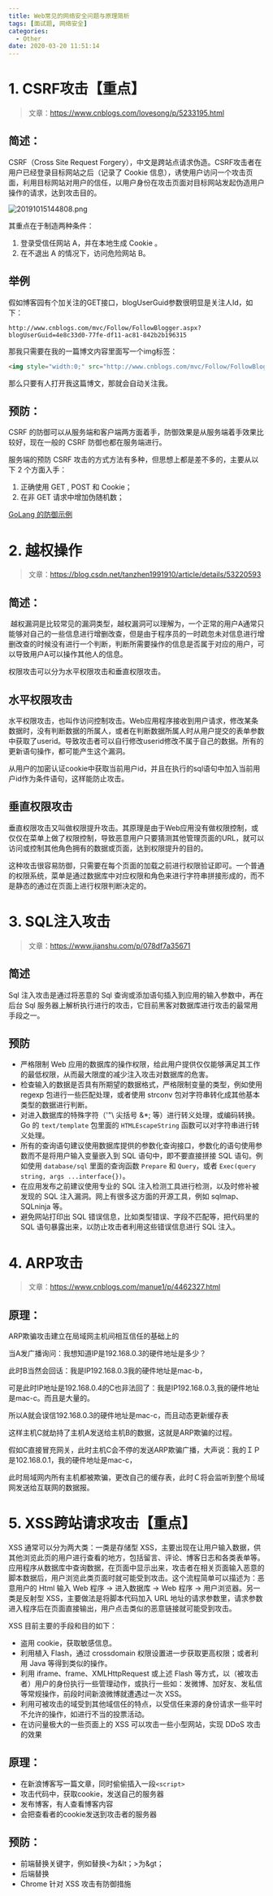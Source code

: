 ```yaml
---
title: Web常见的网络安全问题与原理简析
tags: [面试题, 网络安全]
categories:
  - Other
date: 2020-03-20 11:51:14
---
```

# 1. CSRF攻击【重点】

> 文章：https://www.cnblogs.com/lovesong/p/5233195.html

## 简述：

CSRF（Cross Site Request Forgery），中文是跨站点请求伪造。CSRF攻击者在用户已经登录目标网站之后（记录了 Cookie 信息），诱使用户访问一个攻击页面，利用目标网站对用户的信任，以用户身份在攻击页面对目标网站发起伪造用户操作的请求，达到攻击目的。

![20191015144808.png](http://img.cdn.esunr.xyz/markdown/20191015144808.png)

其重点在于制造两种条件：

1. 登录受信任网站 A，并在本地生成 Cookie 。
2. 在不退出 A 的情况下，访问危险网站 B。

## 举例

假如博客园有个加关注的GET接口，blogUserGuid参数很明显是关注人Id，如下：
```
http://www.cnblogs.com/mvc/Follow/FollowBlogger.aspx?blogUserGuid=4e8c33d0-77fe-df11-ac81-842b2b196315
```
那我只需要在我的一篇博文内容里面写一个img标签：
```html
<img style="width:0;" src="http://www.cnblogs.com/mvc/Follow/FollowBlogger.aspx?blogUserGuid=4e8c33d0-77fe-df11-ac81-842b2b196315"   />
```
那么只要有人打开我这篇博文，那就会自动关注我。

## 预防：

CSRF 的防御可以从服务端和客户端两方面着手，防御效果是从服务端着手效果比较好，现在一般的 CSRF 防御也都在服务端进行。

服务端的预防 CSRF 攻击的方式方法有多种，但思想上都是差不多的，主要从以下 2 个方面入手：

1. 正确使用 GET , POST 和 Cookie；
2. 在非 GET 请求中增加伪随机数；

[GoLang 的防御示例](https://learnku.com/docs/build-web-application-with-golang/091-prevention-of-csrf-attacks/3209)



# 2. 越权操作

> 文章：https://blog.csdn.net/tanzhen1991910/article/details/53220593

## 简述：
 越权漏洞是比较常见的漏洞类型，越权漏洞可以理解为，一个正常的用户A通常只能够对自己的一些信息进行增删改查，但是由于程序员的一时疏忽未对信息进行增删改查的时候没有进行一个判断，判断所需要操作的信息是否属于对应的用户，可以导致用户A可以操作其他人的信息。​

权限攻击可以分为水平权限攻击和垂直权限攻击。

## 水平权限攻击

水平权限攻击，也叫作访问控制攻击。Web应用程序接收到用户请求，修改某条数据时，没有判断数据的所属人，或者在判断数据所属人时从用户提交的表单参数中获取了userid。导致攻击者可以自行修改userid修改不属于自己的数据。所有的更新语句操作，都可能产生这个漏洞。

从用户的加密认证cookie中获取当前用户id，并且在执行的sql语句中加入当前用户id作为条件语句，这样能防止攻击。

## 垂直权限攻击

垂直权限攻击又叫做权限提升攻击。其原理是由于Web应用没有做权限控制，或仅仅在菜单上做了权限控制，导致恶意用户只要猜测其他管理页面的URL，就可以访问或控制其他角色拥有的数据或页面，达到权限提升的目的。

这种攻击很容易防御，只需要在每个页面的加载之前进行权限验证即可。一个普通的权限系统，菜单是通过数据库中对应权限和角色来进行字符串拼接形成的，而不是静态的通过在页面上进行权限判断决定的。




# 3. SQL注入攻击

> 文章：https://www.jianshu.com/p/078df7a35671

## 简述
Sql 注入攻击是通过将恶意的 Sql 查询或添加语句插入到应用的输入参数中，再在后台 Sql 服务器上解析执行进行的攻击，它目前黑客对数据库进行攻击的最常用手段之一。

## 预防

*   严格限制 Web 应用的数据库的操作权限，给此用户提供仅仅能够满足其工作的最低权限，从而最大限度的减少注入攻击对数据库的危害。
*   检查输入的数据是否具有所期望的数据格式，严格限制变量的类型，例如使用 regexp 包进行一些匹配处理，或者使用 strconv 包对字符串转化成其他基本类型的数据进行判断。
*   对进入数据库的特殊字符（'"\\ 尖括号 &\*; 等）进行转义处理，或编码转换。Go 的 `text/template` 包里面的 `HTMLEscapeString` 函数可以对字符串进行转义处理。
*   所有的查询语句建议使用数据库提供的参数化查询接口，参数化的语句使用参数而不是将用户输入变量嵌入到 SQL 语句中，即不要直接拼接 SQL 语句。例如使用 `database/sql` 里面的查询函数 `Prepare` 和 `Query`，或者 `Exec(query string, args ...interface{})`。
*   在应用发布之前建议使用专业的 SQL 注入检测工具进行检测，以及时修补被发现的 SQL 注入漏洞。网上有很多这方面的开源工具，例如 sqlmap、SQLninja 等。
*   避免网站打印出 SQL 错误信息，比如类型错误、字段不匹配等，把代码里的 SQL 语句暴露出来，以防止攻击者利用这些错误信息进行 SQL 注入。




# 4. ARP攻击

> 文章：https://www.cnblogs.com/manue1/p/4462327.html

## 原理：
ARP欺骗攻击建立在局域网主机间相互信任的基础上的

当A发广播询问：我想知道IP是192.168.0.3的硬件地址是多少？

此时B当然会回话：我是IP192.168.0.3我的硬件地址是mac\-b，

可是此时IP地址是192.168.0.4的C也非法回了：我是IP192.168.0.3,我的硬件地址是mac\-c。而且是大量的。

所以A就会误信192.168.0.3的硬件地址是mac\-c，而且动态更新缓存表

这样主机C就劫持了主机A发送给主机B的数据，这就是ARP欺骗的过程。

假如C直接冒充网关，此时主机C会不停的发送ARP欺骗广播，大声说：我的ＩＰ是102.168.0.1，我的硬件地址是mac-c，

此时局域网内所有主机都被欺骗，更改自己的缓存表，此时Ｃ将会监听到整个局域网发送给互联网的数据报。




# 5. XSS跨站请求攻击【重点】

XSS 通常可以分为两大类：一类是存储型 XSS，主要出现在让用户输入数据，供其他浏览此页的用户进行查看的地方，包括留言、评论、博客日志和各类表单等。应用程序从数据库中查询数据，在页面中显示出来，攻击者在相关页面输入恶意的脚本数据后，用户浏览此类页面时就可能受到攻击。这个流程简单可以描述为：恶意用户的 Html 输入 Web 程序 \-> 进入数据库 \-> Web 程序 \-> 用户浏览器。另一类是反射型 XSS，主要做法是将脚本代码加入 URL 地址的请求参数里，请求参数进入程序后在页面直接输出，用户点击类似的恶意链接就可能受到攻击。

XSS 目前主要的手段和目的如下：

*   盗用 cookie，获取敏感信息。
*   利用植入 Flash，通过 crossdomain 权限设置进一步获取更高权限；或者利用 Java 等得到类似的操作。
*   利用 iframe、frame、XMLHttpRequest 或上述 Flash 等方式，以（被攻击者）用户的身份执行一些管理动作，或执行一些如：发微博、加好友、发私信等常规操作，前段时间新浪微博就遭遇过一次 XSS。
*   利用可被攻击的域受到其他域信任的特点，以受信任来源的身份请求一些平时不允许的操作，如进行不当的投票活动。
*   在访问量极大的一些页面上的 XSS 可以攻击一些小型网站，实现 DDoS 攻击的效果

## 原理：
- 在新浪博客写一篇文章，同时偷偷插入一段`<script>`
- 攻击代码中，获取cookie，发送自己的服务器
- 发布博客，有人查看博客内容
- 会把查看者的cookie发送到攻击者的服务器

## 预防：
- 前端替换关键字，例如替换<为&lt；>为&gt；
- 后端替换
- Chrome 针对 XSS 攻击有防御措施


